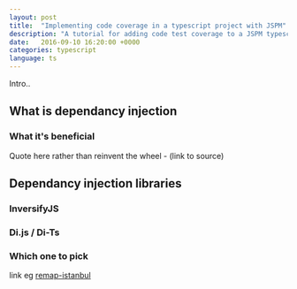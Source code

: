 ```yaml
---
layout: post
title:  "Implementing code coverage in a typescript project with JSPM"
description: "A tutorial for adding code test coverage to a JSPM typescript project with Karma"
date:   2016-09-10 16:20:00 +0000
categories: typescript
language: ts
---
```


Intro..

## What is dependancy injection

### What it's beneficial

Quote here rather than reinvent the wheel - (link to source)

## Dependancy injection libraries

### InversifyJS

### Di.js / Di-Ts


### Which one to pick

link eg [remap-istanbul][remap-istanbul] 


[remap-istanbul]: [https://github.com/SitePen/remap-istanbul]
